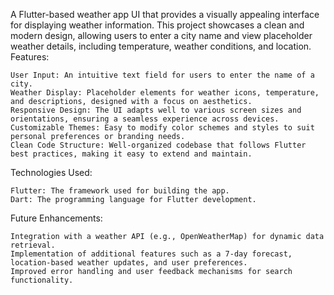 A Flutter-based weather app UI that provides a visually appealing interface for displaying weather information. This project showcases a clean and modern design, allowing users to enter a city name and view placeholder weather details, including temperature, weather conditions, and location.
Features:

    User Input: An intuitive text field for users to enter the name of a city.
    Weather Display: Placeholder elements for weather icons, temperature, and descriptions, designed with a focus on aesthetics.
    Responsive Design: The UI adapts well to various screen sizes and orientations, ensuring a seamless experience across devices.
    Customizable Themes: Easy to modify color schemes and styles to suit personal preferences or branding needs.
    Clean Code Structure: Well-organized codebase that follows Flutter best practices, making it easy to extend and maintain.

Technologies Used:

    Flutter: The framework used for building the app.
    Dart: The programming language for Flutter development.

Future Enhancements:

    Integration with a weather API (e.g., OpenWeatherMap) for dynamic data retrieval.
    Implementation of additional features such as a 7-day forecast, location-based weather updates, and user preferences.
    Improved error handling and user feedback mechanisms for search functionality.
